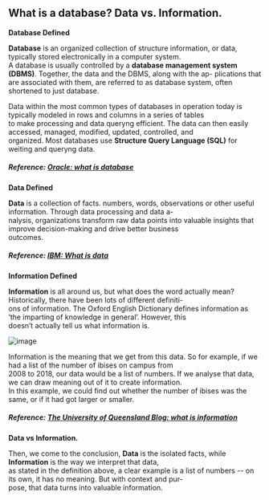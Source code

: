 ## What is a database? Data vs. Information.

**Database Defined**

**Database** is an organized collection of structure information, or data, typically stored electronically in a computer system.  
A database is usually controlled by a **database management system (DBMS)**. Together, the data and the DBMS, along with the ap-
plications that are associated with them, are referred to as database system, often shortened to just database.  

Data within the most common types of databases in operation today is typically modeled in rows and columns in a series of tables  
to make processing and data queryng efficient. The data can then easily accessed, managed, modified, updated, controlled, and  
organized. Most databases use **Structure Query Language (SQL)** for weiting and queryng data.

##### Reference: [Oracle: what is database](https://www.oracle.com/database/what-is-database/)

**Data Defined**

**Data** is a collection of facts. numbers, words, observations or other useful information. Through data processing and data a-  
nalysis, organizations transform raw data points into valuable insights that improve decision-making and drive better business  
outcomes.

##### Reference: [IBM: What is data](https://www.ibm.com/think/topics/data)

**Information Defined**  

**Information** is all around us, but what does the word actually mean? Historically, there have been lots of different definiti-  
ons of information. The Oxford English Dictionary defines information as ‘the imparting of knowledge in general’. However, this   
doesn’t actually tell us what information is.  

 ![image](https://github.com/user-attachments/assets/40ad701d-c895-48a2-bd74-fb971bb2be7e)

Information is the meaning that we get from this data. So for example, if we had a list of the number of ibises on campus from  
2008 to 2018, our data would be a list of numbers. If we analyse that data, we can draw meaning out of it to create information.  
In this example, we could find out whether the number of ibises was the same, or if it had got larger or smaller. 

##### Reference: [The University of Queensland Blog: what is information](https://uq.pressbooks.pub/digital-essentials-information-essentials/chapter/what-is-information/)

**Data vs Information.**

Then, we come to the conclusion, **Data** is the isolated facts, while **Information** is the way we interpret that data,  
as stated in the definition above, a clear example is a list of numbers -- on its own, it has no meaning. But with context and pur-  
pose, that data turns into valuable information.
